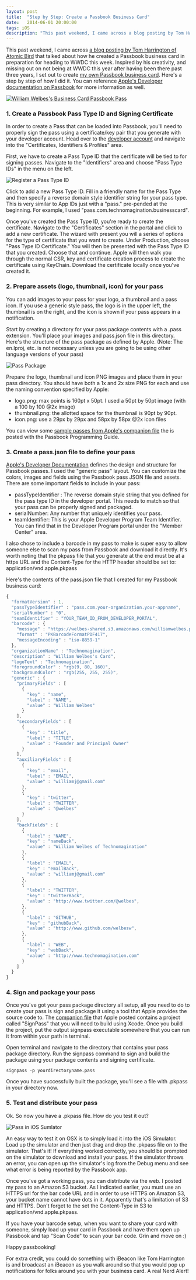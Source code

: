 ```yaml
---
layout: post
title:  "Step by Step: Create a Passbook Business Card"
date:   2014-06-01 20:00:00
tags: iOS
description: "This past weekend, I came across a blog posting by Tom Harrington of Atomic Bird that talked about how he created a Passbook business card in preparation for heading to WWDC this week. Inspired by his creativity, and missing out on not being at WWDC this year after having been there past three years, I set out to create my own Passbook business card. Here's a step by step of how I did it."
---
```


This past weekend, I came across [a blog posting by Tom Harrington of Atomic Bird](http://www.atomicbird.com/blog/passbook-ibeacon-business-card) that talked about how he created a Passbook business card in preparation for heading to WWDC this week.  Inspired by his creativity, and missing out on not being at WWDC this year after having been there past three years, I set out to create [my own Passbook business card](https://welbes-shared.s3.amazonaws.com/williamwelbes.pkpass).  Here's a step by step of how I did it.  You can reference [Apple's Developer documentation on Passbook](https://developer.apple.com/library/ios/documentation/userexperience/conceptual/PassKit_PG/Chapters/YourFirst.html#//apple_ref/doc/uid/TP40012195-CH2-SW1) for more information as well.

<a href="https://welbes-shared.s3.amazonaws.com/williamwelbes.pkpass"><img src="/img/pass.png" class="img-responsive center-block" alt="William Welbes's Business Card Passbook Pass"></a>

### 1. Create a Passbook Pass Type ID and Signing Certificate ###

In order to create a Pass that can be loaded into Passbook, you'll need to properly sign the pass using a certificate/key pair that you generate with your developer account.  Head over to the [developer account](http://developer.apple.com) and navigate into the "Certificates, Identifiers & Profiles" area.

First, we have to create a Pass Type ID that the certificate will be tied to for signing passes. Navigate to the "Identifiers" area and choose "Pass Type IDs" in the menu on the left.  

<img src="/img/pass-type-id.png" class="img-responsive center-block" alt="Register a Pass Type ID">

Click to add a new Pass Type ID.  Fill in a friendly name for the Pass Type and then specify a reverse domain style identifier string for your pass type.  This is very similar to App IDs just with a "pass." pre-pended at the beginning.  For example, I used "pass.com.technomagination.businesscard".

Once you've created the Pass Type ID, you're ready to create the certificate.  Navigate to the "Certificates" section in the portal and click to add a new certificate.  The wizard with present you will a series of options for the type of certificate that you want to create.  Under Production, choose "Pass Type ID Certificate."  You will then be presented with the Pass Type ID that you created.  Choose that and continue.  Apple will then walk you through the normal CSR, key and certificate creation process to create the certificate using KeyChain.  Download the certificate locally once you've created it.

### 2. Prepare assets (logo, thumbnail, icon) for your pass ###

You can add images to your pass for your logo, a thumbnail and a pass icon.  If you use a generic style pass, the logo is in the upper left, the thumbnail is on the right, and the icon is shown if your pass appears in a notification.  

Start by creating a directory for your pass package contents with a .pass extension.  You'll place your images and pass.json file in this directory.  Here's the structure of the pass package as defined by Apple. (Note: The en.lproj, etc. is not necessary unless you are going to be using other language versions of your pass) 

<img src="/img/pass-package.png" class="img-responsive center-block" alt="Pass Package">

Prepare the logo, thumbnail and icon PNG images and place them in your pass directory.  You should have both a 1x and 2x size PNG for each and use the naming convention specified by Apple:  

* logo.png: max points is 160pt x 50pt.  I used a 50pt by 50pt image (with a 100 by 100 @2x image)
* thumbnail.png: the allotted space for the thumbnail is 90pt by 90pt.
* icon.png: use a 29px by 29px and 58px by 58px @2x icon files

You can view some [sample passes from Apple's companion file](https://developer.apple.com/library/ios/documentation/userexperience/conceptual/PassKit_PG/Passbook%20Companion%20Files.zip) the is posted with the Passbook Programming Guide.

### 3. Create a pass.json file to define your pass ###

[Apple's Developer Documentation](https://developer.apple.com/library/ios/documentation/userexperience/conceptual/PassKit_PG/Chapters/Creating.html#//apple_ref/doc/uid/TP40012195-CH4-SW1) defines the design and structure for Passbook passes. I used the "generic pass" layout.  You can customize the colors, images and fields using the Passbook pass JSON file and assets.  There are some important fields to include in your pass:

* passTypeIdentifier : The reverse domain style string that you defined for the pass type ID in the developer portal.  This needs to match so that your pass can be properly signed and packaged.
* serialNumber: Any number that uniquely identifies your pass.
* teamIdentifier: This is your Apple Developer Program Team Identifier.  You can find that in the Developer Program portal under the "Member Center" area.

I also chose to include a barcode in my pass to make is super easy to allow someone else to scan my pass from Passbook and download it directly.  It's worth noting that the pkpass file that you generate at the end must be at a https URL and the Content-Type for the HTTP header should be set to: application/vnd.apple.pkpass

Here's the contents of the pass.json file that I created for my Passbook business card:

```javascript
{
  "formatVersion" : 1,
  "passTypeIdentifier" : "pass.com.your-organization.your-appname",
  "serialNumber" : "0",
  "teamIdentifier" : "YOUR_TEAM_ID_FROM_DEVELOPER_PORTAL",
  "barcode" : {
    "message" : "https://welbes-shared.s3.amazonaws.com/williamwelbes.pkpass",
    "format" : "PKBarcodeFormatPDF417",
    "messageEncoding" : "iso-8859-1"
  },
  "organizationName" : "Technomagination",
  "description" : "William Welbes's Card",
  "logoText" : "Technomagination",
  "foregroundColor" : "rgb(9, 80, 160)",
  "backgroundColor" : "rgb(255, 255, 255)",
  "generic" : {
    "primaryFields" : [
      {
        "key" : "name",
        "label" : "NAME",
        "value" : "William Welbes"
      }
    ],
    "secondaryFields" : [
      {
        "key" : "title",
        "label" : "TITLE",
        "value" : "Founder and Principal Owner"
      }
    ],
    "auxiliaryFields" : [
      {
        "key" : "email",
        "label" : "EMAIL",
        "value" : "williamj@gmail.com"
      },
      {
        "key" : "twitter",
        "label" : "TWITTER",
        "value" : "@welbes"
      }
    ],
    "backFields" : [
      {
        "label" : "NAME",
        "key" : "nameBack",
        "value" : "William Welbes of Technomagination"
      },
      {
        "label" : "EMAIL",
        "key" : "emailBack",
        "value" : "williamj@gmail.com"
      },
      {
        "label" : "TWITTER",
        "key" : "twitterBack",
        "value" : "http://www.twitter.com/@welbes",
      },
      {
        "label" : "GITHUB",
        "key" : "githubBack",
        "value" : "http://www.github.com/welbesw",
      },
      {
        "label" : "WEB",
        "key" : "webBack",
        "value" : "http://www.technomagination.com"
      }
    ]
  }
}
```

### 4. Sign and package your pass ###

Once you've got your pass package directory all setup, all you need to do to create your pass is sign and package it using a tool that Apple provides the source code to.  The [companion file](https://developer.apple.com/library/ios/documentation/userexperience/conceptual/PassKit_PG/Passbook%20Companion%20Files.zip) that Apple posted contains a project called "SignPass" that you will need to build using Xcode.  Once you build the project, put the output signpass executable somewhere that you can run it from within your path in terminal.

Open terminal and navigate to the directory that contains your pass package directory.  Run the signpass command to sign and build the package using your package contents and signing certificate.

```
signpass -p yourdirectoryname.pass
```

Once you have successfully built the package, you'll see a file with .pkpass in your directory now.

### 5. Test and distribute your pass ###

Ok.  So now you have a .pkpass file.  How do you test it out?

<img src="/img/pass-in-simulator.png" class="img-responsive center-block" alt="Pass in iOS Sumlator">

An easy way to test it on OSX is to simply load it into the iOS Simulator.  Load up the simulator and then just drag and drop the .pkpass file on to the simulator.  That's it!  If everything worked correctly, you should be prompted on the simulator to download and install your pass.  If the simulator throws an error, you can open up the simulator's log from the Debug menu and see what error is being reported by the Passbook app.

Once you've got a working pass, you can distribute via the web.  I posted my pass to an Amazon S3 bucket.  As I indicated earlier, you must use an HTTPS url for the bar code URL and in order to use HTTPS on Amazon S3, your bucket name cannot have dots in it.  Apparently that's a limitation of S3 and HTTPS.  Don't forget to the set the Content-Type in S3 to application/vnd.apple.pkpass.

If you have your barcode setup, when you want to share your card with someone, simply load up your card in Passbook and have them open up Passbook and tap "Scan Code" to scan your bar code.  Grin and move on :)

Happy passbooking!

For extra credit, you could do something with iBeacon like Tom Harrington is and broadcast an iBeacon as you walk around so that you would pop up notifications for folks around you with your business card.  A real Nerd Alert!

